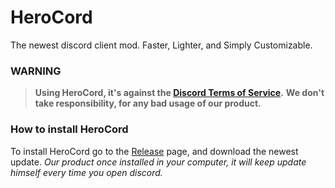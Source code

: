 # HeroCord
The newest discord client mod. Faster, Lighter, and Simply Customizable.


### WARNING
> **Using HeroCord, it's against the [Discord Terms of Service](https://discord.com/terms).**
> **We don't take responsibility, for any bad usage of our product.**

### How to install HeroCord
To install HeroCord go to the [Release](https://github.com/itzheropvp/HeroCord/releases/) page, and download the newest update.
*Our product once installed in your computer, it will keep update himself every time you open discord.*
